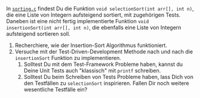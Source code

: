 In [`sorting.c`](../../C/sorting/sorting.c) findest Du die Funktion `void selectionSort(int arr[], int n)`, die eine Liste von Integern aufsteigend sortiert, mit zugehörigen Tests. Daneben ist eine nicht fertig implementierte Funktion `void insertionSort(int arr[], int n)`, die ebenfalls eine Liste von Integern aufsteigend sortieren soll.

1. Recherchiere, wie der Insertion-Sort Algorithmus funktioniert.
1. Versuche mit der Test-Driven-Development Methode nach und nach die `insertionSort` Funktion zu implementieren.
   1. Solltest Du mit dem Test-Framework Probleme haben, kannst du Deine Unit Tests auch "klassisch" mit `printf` schreiben.
   1. Solltest Du beim Schreiben von Tests Probleme haben, lass Dich von den Testfällen zu `selectionSort` inspirieren. Fallen Dir noch weitere wesentliche Testfälle ein?
